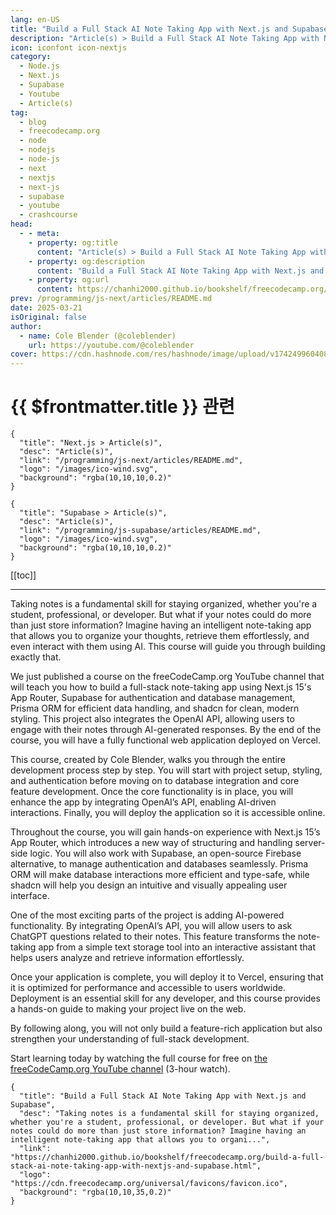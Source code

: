 ```yaml
---
lang: en-US
title: "Build a Full Stack AI Note Taking App with Next.js and Supabase"
description: "Article(s) > Build a Full Stack AI Note Taking App with Next.js and Supabase"
icon: iconfont icon-nextjs
category:
  - Node.js
  - Next.js
  - Supabase
  - Youtube
  - Article(s)
tag:
  - blog
  - freecodecamp.org
  - node
  - nodejs
  - node-js
  - next
  - nextjs
  - next-js
  - supabase
  - youtube
  - crashcourse
head:
  - - meta:
    - property: og:title
      content: "Article(s) > Build a Full Stack AI Note Taking App with Next.js and Supabase"
    - property: og:description
      content: "Build a Full Stack AI Note Taking App with Next.js and Supabase"
    - property: og:url
      content: https://chanhi2000.github.io/bookshelf/freecodecamp.org/build-a-full-stack-ai-note-taking-app-with-nextjs-and-supabase.html
prev: /programming/js-next/articles/README.md
date: 2025-03-21
isOriginal: false
author:
  - name: Cole Blender (@coleblender)
    url: https://youtube.com/@coleblender
cover: https://cdn.hashnode.com/res/hashnode/image/upload/v1742499604089/f6c63ce3-f6eb-45fc-8f3e-08f68364ee53.png
---
```


# {{ $frontmatter.title }} 관련

```component VPCard
{
  "title": "Next.js > Article(s)",
  "desc": "Article(s)",
  "link": "/programming/js-next/articles/README.md",
  "logo": "/images/ico-wind.svg",
  "background": "rgba(10,10,10,0.2)"
}
```

```component VPCard
{
  "title": "Supabase > Article(s)",
  "desc": "Article(s)",
  "link": "/programming/js-supabase/articles/README.md",
  "logo": "/images/ico-wind.svg",
  "background": "rgba(10,10,10,0.2)"
}
```

[[toc]]

---

<SiteInfo
  name="Build a Full Stack AI Note Taking App with Next.js and Supabase"
  desc="Taking notes is a fundamental skill for staying organized, whether you're a student, professional, or developer. But what if your notes could do more than just store information? Imagine having an intelligent note-taking app that allows you to organi..."
  url="https://freecodecamp.org/news/build-a-full-stack-ai-note-taking-app-with-nextjs-and-supabase"
  logo="https://cdn.freecodecamp.org/universal/favicons/favicon.ico"
  preview="https://cdn.hashnode.com/res/hashnode/image/upload/v1742499604089/f6c63ce3-f6eb-45fc-8f3e-08f68364ee53.png"/>

Taking notes is a fundamental skill for staying organized, whether you're a student, professional, or developer. But what if your notes could do more than just store information? Imagine having an intelligent note-taking app that allows you to organize your thoughts, retrieve them effortlessly, and even interact with them using AI. This course will guide you through building exactly that.

We just published a course on the freeCodeCamp.org YouTube channel that will teach you how to build a full-stack note-taking app using Next.js 15's App Router, Supabase for authentication and database management, Prisma ORM for efficient data handling, and shadcn for clean, modern styling. This project also integrates the OpenAI API, allowing users to engage with their notes through AI-generated responses. By the end of the course, you will have a fully functional web application deployed on Vercel.

This course, created by Cole Blender, walks you through the entire development process step by step. You will start with project setup, styling, and authentication before moving on to database integration and core feature development. Once the core functionality is in place, you will enhance the app by integrating OpenAI’s API, enabling AI-driven interactions. Finally, you will deploy the application so it is accessible online.

Throughout the course, you will gain hands-on experience with Next.js 15’s App Router, which introduces a new way of structuring and handling server-side logic. You will also work with Supabase, an open-source Firebase alternative, to manage authentication and databases seamlessly. Prisma ORM will make database interactions more efficient and type-safe, while shadcn will help you design an intuitive and visually appealing user interface.

One of the most exciting parts of the project is adding AI-powered functionality. By integrating OpenAI’s API, you will allow users to ask ChatGPT questions related to their notes. This feature transforms the note-taking app from a simple text storage tool into an interactive assistant that helps users analyze and retrieve information effortlessly.

Once your application is complete, you will deploy it to Vercel, ensuring that it is optimized for performance and accessible to users worldwide. Deployment is an essential skill for any developer, and this course provides a hands-on guide to making your project live on the web.

By following along, you will not only build a feature-rich application but also strengthen your understanding of full-stack development.

Start learning today by watching the full course for free on [<FontIcon icon="fa-brands fa-youtube"/>the freeCodeCamp.org YouTube channel](https://youtu.be/6ChzCaljcaI) (3-hour watch).

<VidStack src="youtube/6ChzCaljcaI" />

<!-- TODO: add ARTICLE CARD -->
```component VPCard
{
  "title": "Build a Full Stack AI Note Taking App with Next.js and Supabase",
  "desc": "Taking notes is a fundamental skill for staying organized, whether you're a student, professional, or developer. But what if your notes could do more than just store information? Imagine having an intelligent note-taking app that allows you to organi...",
  "link": "https://chanhi2000.github.io/bookshelf/freecodecamp.org/build-a-full-stack-ai-note-taking-app-with-nextjs-and-supabase.html",
  "logo": "https://cdn.freecodecamp.org/universal/favicons/favicon.ico",
  "background": "rgba(10,10,35,0.2)"
}
```
